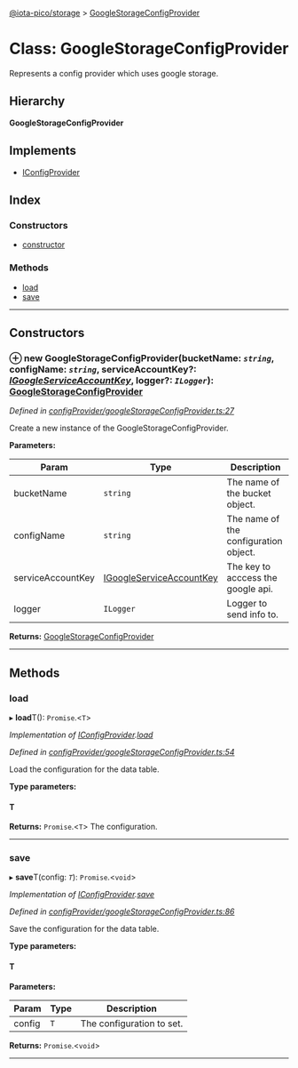 [@iota-pico/storage](../README.md) > [GoogleStorageConfigProvider](../classes/googlestorageconfigprovider.md)

# Class: GoogleStorageConfigProvider

Represents a config provider which uses google storage.

## Hierarchy

**GoogleStorageConfigProvider**

## Implements

* [IConfigProvider](../interfaces/iconfigprovider.md)

## Index

### Constructors

* [constructor](googlestorageconfigprovider.md#constructor)

### Methods

* [load](googlestorageconfigprovider.md#load)
* [save](googlestorageconfigprovider.md#save)

---

## Constructors

<a id="constructor"></a>

### ⊕ **new GoogleStorageConfigProvider**(bucketName: *`string`*, configName: *`string`*, serviceAccountKey?: *[IGoogleServiceAccountKey](../interfaces/igoogleserviceaccountkey.md)*, logger?: *`ILogger`*): [GoogleStorageConfigProvider](googlestorageconfigprovider.md)

*Defined in [configProvider/googleStorageConfigProvider.ts:27](https://github.com/iota-pico/storage/blob/0dba858/src/configProvider/googleStorageConfigProvider.ts#L27)*

Create a new instance of the GoogleStorageConfigProvider.

**Parameters:**

| Param | Type | Description |
| ------ | ------ | ------ |
| bucketName | `string`   |  The name of the bucket object. |
| configName | `string`   |  The name of the configuration object. |
| serviceAccountKey | [IGoogleServiceAccountKey](../interfaces/igoogleserviceaccountkey.md)   |  The key to acccess the google api. |
| logger | `ILogger`   |  Logger to send info to. |

**Returns:** [GoogleStorageConfigProvider](googlestorageconfigprovider.md)

---

## Methods

<a id="load"></a>

###  load

▸ **load**T(): `Promise`.<`T`>

*Implementation of [IConfigProvider](../interfaces/iconfigprovider.md).[load](../interfaces/iconfigprovider.md#load)*

*Defined in [configProvider/googleStorageConfigProvider.ts:54](https://github.com/iota-pico/storage/blob/0dba858/src/configProvider/googleStorageConfigProvider.ts#L54)*

Load the configuration for the data table.

**Type parameters:**

#### T 

**Returns:** `Promise`.<`T`>
The configuration.

___

<a id="save"></a>

###  save

▸ **save**T(config: *`T`*): `Promise`.<`void`>

*Implementation of [IConfigProvider](../interfaces/iconfigprovider.md).[save](../interfaces/iconfigprovider.md#save)*

*Defined in [configProvider/googleStorageConfigProvider.ts:86](https://github.com/iota-pico/storage/blob/0dba858/src/configProvider/googleStorageConfigProvider.ts#L86)*

Save the configuration for the data table.

**Type parameters:**

#### T 
**Parameters:**

| Param | Type | Description |
| ------ | ------ | ------ |
| config | `T`   |  The configuration to set. |

**Returns:** `Promise`.<`void`>

___

